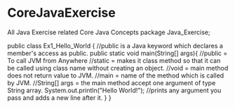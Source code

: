 # CoreJavaExercise
All Java Exercise related Core Java Concepts
package Java_Exercise;

public class Ex1_Hello_World {
//public is a Java keyword which declares a member's access as public.
 public static void main(String[] args){
//public = To call JVM from Anywhere
//static = makes it class method so that it can be called using class name without creating an object.
//void = main method does not return value to JVM.
//main = name of the method which is called by JVM. 
//String[] args = the main method accept one argument of type String array. 
    System.out.println("Hello World!");
    //prints any argument you pass and adds a new line after it.
 }
}

